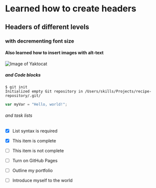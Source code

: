 # Learned how to create headers

## Headers of different levels

### with decrementing font size

#### Also learned how to insert images with alt-text

![Image of Yaktocat](https://octodex.github.com/images/yaktocat.png)


##### and Code blocks

```
$ git init
Initialized empty Git repository in /Users/skills/Projects/recipe-repository/.git/
```

``` javascript
var myVar = "Hello, world!";
```


###### and task lists

- [x] List syntax is required
- [x] This item is complete
- [ ] This item is not complete

- [ ] Turn on GitHub Pages
- [ ] Outline my portfolio
- [ ] Introduce myself to the world
